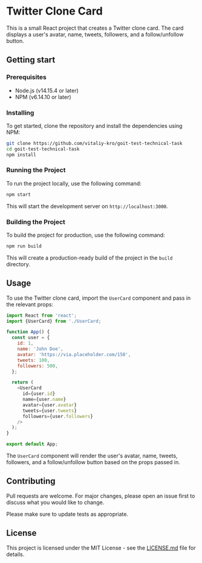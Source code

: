 
# Twitter Clone Card

This is a small React project that creates a Twitter clone card. The card displays a user's avatar, name, tweets, followers, and a follow/unfollow button.


## Getting start

### Prerequisites

- Node.js (v14.15.4 or later)
- NPM (v6.14.10 or later)

### Installing

To get started, clone the repository and install the dependencies using NPM:

```bash
git clone https://github.com/vitaliy-kro/goit-test-technical-task
cd goit-test-technical-task
npm install
```

### Running the Project

To run the project locally, use the following command:

```bash
npm start
```  

This will start the development server on `http://localhost:3000`.

### Building the Project

To build the project for production, use the following command:

```bash
npm run build
```

This will create a production-ready build of the project in the `build` directory.

## Usage

To use the Twitter clone card, import the `UserCard` component and pass in the relevant props:

```javascript
import React from 'react';
import {UserCard} from './UserCard;

function App() {
  const user = {
    id: 1,
    name: 'John Doe',
    avatar: 'https://via.placeholder.com/150',
    tweets: 100,
    followers: 500,
  };

  return (
    <UserCard
      id={user.id}
      name={user.name}
      avatar={user.avatar}
      tweets={user.tweets}
      followers={user.followers}
    />
  );
}

export default App;
```

The `UserCard` component will render the user's avatar, name, tweets, followers, and a follow/unfollow button based on the props passed in.

## Contributing

Pull requests are welcome. For major changes, please open an issue first to discuss what you would like to change.

Please make sure to update tests as appropriate.


## License

This project is licensed under the MIT License - see the [LICENSE.md](https://choosealicense.com/licenses/mit/) file for details.


